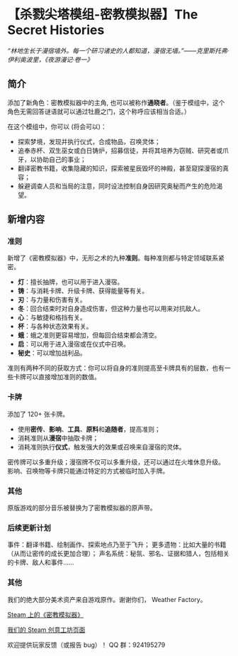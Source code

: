 # 【杀戮尖塔模组-密教模拟器】The Secret Histories

*“林地生长于漫宿墙外。每一个研习诸史的人都知道，漫宿无墙。”——克里斯托弗·伊利奥波里，《夜游漫记·卷一》*

## 简介

添加了新角色：密教模拟器中的主角, 也可以被称作**通晓者**。（鉴于模组中，这个角色无需回答谜语就可以通过牡鹿之门，这个称呼应该相当合适。）​

在这个模组中，你可以 (将会可以)：
- 探索梦境，发现并执行仪式，合成物品，召唤灵体；
- 追奉赤杯、双生巫女或白日铸炉，招募信徒，并将其培养为窃贼、研究者或爪牙，以协助自己的事业；
- 翻译密教书籍，收集隐藏的知识，探索被星辰毁坏的神殿，甚至窥探漫宿的真容；
- 躲避调查人员和当局的注意，同时设法控制自身因研究奥秘而产生的危险渴望。

## 新增内容
### 准则

新增了《密教模拟器》中，无形之术的九种**准则**。每种准则都与特定领域联系紧密。
- **灯**：擅长抽牌，也可以用于进入漫宿。
- **铸**：与消耗卡牌、升级卡牌、获得能量等有关。
- **刃**：与力量和伤害有关。
- **冬**：回合结束时对自身造成伤害，但这种力量也可以用来对抗敌人。
- **心**：与敏捷和格挡有关。
- **杯**：与各种状态效果有关。
- **蛾**：蛾之准则更容易增加，但每回合结束都会清空。
- **启**：可以用于进入漫宿或在仪式中召唤。
- **秘史**：可以增加战利品。

准则有两种不同的获取方式：你可以将自身的准则提高至卡牌具有的层数，也有一些卡牌可以直接增加准则的数值。

### 卡牌

添加了 120+ 张卡牌。
- 使用**密传**、**影响**、**工具**、**原料**和**追随者**，提高准则；
- 消耗准则从**漫宿**中抽取卡牌；
- 消耗准则执行**仪式**，触发强大的效果或召唤来自漫宿的灵体。

密传牌可以多重升级；漫宿牌不仅可以多重升级，还可以通过在火堆休息升级。
影响、召唤物等卡牌只能通过特定的方式被临时加入手牌。

### 其他

原版游戏的部分音乐被替换为了密教模拟器的原声带。

### 后续更新计划

事件：翻译书籍、绘制画作、探索地点乃至于飞升；
更多遗物：比如大量的书籍（从而让密传的成长更加合理）；
声名系统：秘氛、邪名、证据和猎人，包括相关的卡牌、敌人和事件……

### 其他

我们的绝大部分美术资产来自游戏原作。谢谢你们， Weather Factory。

[Steam 上的《密教模拟器》](https://store.steampowered.com/app/718670/_Cultist_Simulator/)

[我们的 Steam 创意工坊页面](https://steamcommunity.com/sharedfiles/filedetails/?id=3531689214)

欢迎提供玩家反馈（或报告 bug）！
QQ 群：924195279
